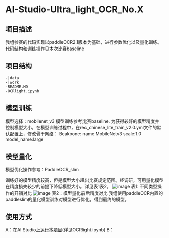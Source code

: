 # AI-Studio-Ultra_light_OCR_No.X

## 项目描述
我组参赛的代码实现以paddleOCR2.1版本为基础，进行参数优化以及量化训练。代码结构和训练操作见本次比赛baseline

## 项目结构
```
-|data
-|work
-README.MD
-OCRlight.ipynb
```
## 模型训练
模型选择：mobilenet_v3
模型训练参考比赛baseline. 为获得较好的模型精度并控制模型大小，在模型训练过程中，在rec_chinese_lite_train_v2.0.yml文件的默认配置上，修改骨干网络：
Bcakbone:
name:MobileNetv3
scale:1.0
model_name:large

## 模型量化
模型优化操作参考：PaddleOCR_slim

训练好的模型精度较高，但是模型大小超出比赛规定范围。经调研，可用量化模型在精度损失较少的前提下降低模型大小。详见表1表2。
![image](https://user-images.githubusercontent.com/35124524/125040757-93a4d180-e0ca-11eb-9e79-f89f7ca8c3e9.png)
表1: 不同类型操作的开销对比
![image](https://user-images.githubusercontent.com/35124524/125040898-b7681780-e0ca-11eb-9fad-1528986ef520.png)
表2：模型量化前后精度对比
我组使用paddleOCR内置的paddleslim的量化模型训练对模型进行优化，得到最终的模型。

## 使用方式
A：在AI Studio上[运行本项目](https://aistudio.baidu.com/aistudio/usercenter)(详见OCRlight.ipynb)
B：
